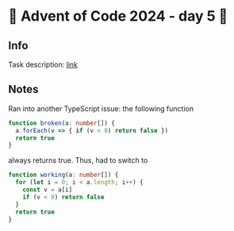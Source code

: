 # 🎄 Advent of Code 2024 - day 5 🎄

## Info

Task description: [link](https://adventofcode.com/2024/day/5)

## Notes

Ran into another TypeScript issue: the following function

```typescript
function broken(a: number[]) {
  a.forEach(v => { if (v < 0) return false })
  return true
}
```

always returns true. Thus, had to switch to
```typescript
function working(a: number[]) {
  for (let i = 0; i < a.length; i++) {
    const v = a[i]
    if (v < 0) return false
  }
  return true
}
```
